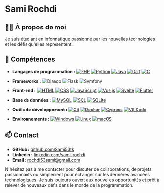 # Sami Rochdi

## 👨‍💻 À propos de moi

Je suis étudiant en informatique passionné par les nouvelles technologies et les défis qu'elles représentent.

## 🚀 Compétences

- **Langages de programmation :** 
  [![PHP](https://img.shields.io/badge/-PHP-777BB4?style=flat-square&logo=php&logoColor=white)](https://www.php.net/)
  [![Python](https://img.shields.io/badge/-Python-3776AB?style=flat-square&logo=python&logoColor=white)](https://www.python.org/)
  [![Java](https://img.shields.io/badge/-Java-007396?style=flat-square&logo=java&logoColor=white)](https://www.java.com/)
  [![Dart](https://img.shields.io/badge/-Dart-0175C2?style=flat-square&logo=dart&logoColor=white)](https://dart.dev/)
  [![C](https://img.shields.io/badge/-C-A8B9CC?style=flat-square&logo=c&logoColor=white)](https://en.wikipedia.org/wiki/C_(programming_language))

- **Frameworks :** 
  [![Django](https://img.shields.io/badge/-Django-092E20?style=flat-square&logo=django&logoColor=white)](https://www.djangoproject.com/)
  [![Flask](https://img.shields.io/badge/-Flask-000000?style=flat-square&logo=flask&logoColor=white)](https://palletsprojects.com/p/flask/)
  [![Symfony](https://img.shields.io/badge/-Symfony-000000?style=flat-square&logo=symfony&logoColor=white)](https://symfony.com/)

- **Front-end :** 
  [![HTML](https://img.shields.io/badge/-HTML-E34F26?style=flat-square&logo=html5&logoColor=white)](https://developer.mozilla.org/en-US/docs/Web/HTML)
  [![CSS](https://img.shields.io/badge/-CSS-1572B6?style=flat-square&logo=css3&logoColor=white)](https://developer.mozilla.org/en-US/docs/Web/CSS)
  [![JavaScript](https://img.shields.io/badge/-JavaScript-F7DF1E?style=flat-square&logo=javascript&logoColor=black)](https://developer.mozilla.org/en-US/docs/Web/JavaScript)
  [![Vue.js](https://img.shields.io/badge/-Vue.js-4FC08D?style=flat-square&logo=vue.js&logoColor=white)](https://vuejs.org/)
  [![Svelte](https://img.shields.io/badge/-Svelte-FF3E00?style=flat-square&logo=svelte&logoColor=white)](https://svelte.dev/)
  [![Flutter](https://img.shields.io/badge/-Flutter-02569B?style=flat-square&logo=flutter&logoColor=white)](https://flutter.dev/)

- **Base de données :** 
  [![MySQL](https://img.shields.io/badge/-MySQL-4479A1?style=flat-square&logo=mysql&logoColor=white)](https://www.mysql.com/)
  [![SQL](https://img.shields.io/badge/-SQL-003B57?style=flat-square&logo=sql&logoColor=white)](https://en.wikipedia.org/wiki/SQL)
  [![SQLite](https://img.shields.io/badge/-SQLite-003B57?style=flat-square&logo=sqlite&logoColor=white)](https://sqlite.org/)

- **Outils de développement :** 
  [![Git](https://img.shields.io/badge/-Git-F05032?style=flat-square&logo=git&logoColor=white)](https://git-scm.com/)
  [![Docker](https://img.shields.io/badge/-Docker-2496ED?style=flat-square&logo=docker&logoColor=white)](https://www.docker.com/)
  [![Cypress](https://img.shields.io/badge/-Cypress-17202C?style=flat-square&logo=cypress&logoColor=white)](https://www.cypress.io/)
  [![VS Code](https://img.shields.io/badge/-VS%20Code-007ACC?style=flat-square&logo=visual-studio-code&logoColor=white)](https://code.visualstudio.com/)

- **Environnements :** 
  [![Windows](https://img.shields.io/badge/-Windows-0078D6?style=flat-square&logo=windows&logoColor=white)](https://www.microsoft.com/windows)
  [![Linux](https://img.shields.io/badge/-Linux-FCC624?style=flat-square&logo=linux&logoColor=black)](https://www.linux.org/)
  [![macOS](https://img.shields.io/badge/-macOS-000000?style=flat-square&logo=apple&logoColor=white)](https://www.apple.com/macos/)

## 📫 Contact

- **GitHub :** [github.com/Sami53tk](https://github.com/Sami53tk)
- **LinkedIn :** [linkedin.com/sami-rochdi](https://www.linkedin.com/in/sami-rochdi/)
- **Email :** [rochdi53sami@gmail.com](mailto:rochdi53sami@gmail.com)

N'hésitez pas à me contacter pour discuter de collaborations, de projets passionnants ou simplement pour échanger sur les dernières avancées technologiques. Je suis toujours ouvert aux nouvelles opportunités et prêt à relever de nouveaux défis dans le monde de la programmation.
